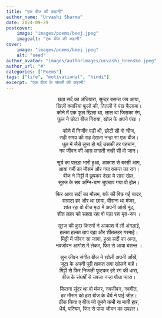 ```yaml
---
title: "एक बीज की कहानी"
author_name: "Urvashi Sharma"
date: 2024-09-29
postcover:
    image: "images/poems/beej.jpeg"
    imagealt: "एक बीज की कहानी"
cover:
    image: "images/poems/beej.jpeg"
    alt: "seed"
author_avatar: "images/authorimages/urvashi_hrensko.jpeg"
author_url: "#"
categories: ["Poems"]
tags: ["life", "motivational", "hindi"]
excerpt: "एक बीज के संघर्षों की कहानी"
---
```

<center>

छठा सर्द का अंधियारा, सुन्दर बसन्त जब आया,<br>
खिली क्यारियां फूलों की, तितली ने पंख फैलाया।<br> 
कोने में एक फूल खिला था, लाल था जिसका रंग,<br> 
फूल ने छोटा बीज गिराया, खोल के अपने पंख ।

कोने में निर्जीव पड़ी थी, छोटी सी वो चीज,<br> 
सही समय की राह देखता नन्हा सा एक बीज।<br> 
धूल में जैसे लुप्त हो गई उसकी हर पहचान,<br>
नव जीवन की आस लगाती नन्ही सी वो जान। 

सूर्य का पलड़ा भारी हुआ, आकाश से बरसी आग,<br> 
आया गर्मी का मौसम और गया वसन्त का राग।<br> 
बीज ने मिट्टी में छुपकर देखा ये सारा खेल,<br> 
सूरज के सब अग्नि-बाण चुपचाप गया वो झेल।

फिर आया सर्दी का मौसम, बर्फ की बिछ गई चादर,<br> 
सन्नाटा हर और था छाया, वीराना था मंजर,<br> 
शांत रहा वो बीज मृदा में अपनी आंखें मूंद,<br> 
शीत लहर को सहता रहा वो पड़ा रहा मृत-रूप ।

सूरज की कुछ किरणों ने आकाश में ली अंगड़ाई,<br>
हल्का हल्का ताप बढ़ा और शीतलहर गरमाई।<br>
मिट्टी में जीवन सा जागा, हुआ सर्दी का अन्त,<br> 
नवजीवन आगोश में लेकर, फिर से आया बसन्त ।

सुन जीवन संगीत बीज ने खोली अपनी आँखें,<br> 
जुटा के अपनी पूरी ताकत लगा खोलने बाहें।<br>
मिट्टी से फिर निकली फूटकर हरे रंग की धारा,<br> 
बीज के संघर्षों से उपजा नन्हा पौधा प्यारा।

कितना सुंदर था वो मंजर, नवजीवन, नवगीत,<br> 
हर मौसम को हरा बीज के धैर्य ने पाई जीत।<br>
ठीक किया ए बीज जो तुमने कभी ना मानी हार,<br> 
धैर्य, परिश्रम, जिद से पाया जीवन का उपहार।

</center>